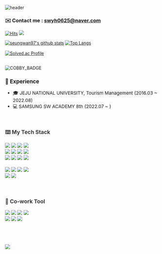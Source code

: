 ![header](https://capsule-render.vercel.app/api?type=waving&color=gradient&height=250&section=header&text=Seungwan&fontSize=90)

### ✉️ Contact me : swyh0625@naver.com

[![Hits](https://hits.seeyoufarm.com/api/count/incr/badge.svg?url=https%3A%2F%2Fgithub.com%2Fseungwan97&count_bg=%23FFC744&title_bg=%23FF9A35&icon=googlefit.svg&icon_color=%23fff&title=hits&edge_flat=false)](https://hits.seeyoufarm.com) <a href="https://www.instagram.com/naw___s.k/" target="_blank"><img src="https://img.shields.io/badge/Instagram-FF9A35?style=plastic-square&logo=Instagram&logoColor=FFF&textColor=FFF"/></a>

 [![seungwan97's github stats](https://github-readme-stats.vercel.app/api?username=seungwan97&count_private=true&bg_color=30,FFC744,FF9A35&title_color=fff&text_color=fff)](https://github.com/anuraghazra/github-readme-stats) [![Top Langs](https://github-readme-stats.vercel.app/api/top-langs/?username=seungwan97&bg_color=30,FFC944,FF9A35&layout=compact&title_color=FFF&&text_color=fff)](https://github.com/anuraghazra/github-readme-stats) <br><br> [![Solved.ac Profile](http://mazassumnida.wtf/api/v2/generate_badge?boj=younhaholic97)](https://solved.ac/백준아이디/) <br><br>

![COBBY_BADGE](https://cobby-play.com/api/user/badge/seungwan97)
</p>


<div align = "left" style="font-size:15px">
  <h3> 📝 Experience </h3>
  
  - 🎓 JEJU NATIONAL UNIVERSITY, Tourism Management (2016.03 ~ 2022.08)
  - 💻 SAMSUNG SW ACADEMY 8th (2022.07 ~ )
</div>
<br>
<div align = "left" style="font-size:15px;color:#3a3a3a">
  <h3> ⌨️ My Tech Stack </h3>
  
<img src="https://img.shields.io/badge/html5-E34F26?style=plastic-square&logo=html5&logoColor=white" />
<img src="https://img.shields.io/badge/css3-1572B6?style=plastic-square&logo=css3&logoColor=white" />
<img src="https://img.shields.io/badge/scss-CC6699?style=plastic-square&logo=Sass&logoColor=white" />
<img src="https://img.shields.io/badge/bootstrap-7952B3?style=plastic-square&logo=Bootstrap&logoColor=white"/> 
<br>
<img src="https://img.shields.io/badge/javascript-F7DF1E?style=plastic-square&logo=JavaScript&logoColor=white&textColor=FFF"/>
<img src="https://img.shields.io/badge/node.js-339933?style=plastic-square&logo=Node.js&logoColor=white">
<img src="https://img.shields.io/badge/Vue.js-4FC08D?style=plastic-square&logo=Vue.js&logoColor=white" />
<img src="https://img.shields.io/badge/React.js-61DAFB?style=plastic-square&logo=React&logoColor=white&textColor=FFF"/>
<br>
<img src="https://img.shields.io/badge/Redux-764ABC?style=plastic-square&logo=Redux&logoColor=white"/>
<img src="https://img.shields.io/badge/styled-components-DB7093?style=plastic-square&logo=styled-components&logoColor=white" />
<img src="https://img.shields.io/badge/Next.js-000000?style=plastic-square&logo=Next.js&logoColor=white"/>
<img src="https://img.shields.io/badge/typescript-3178C6?style=plastic-square&logo=TypeScript&logoColor=white"/>   
<br>
<br> 
 
<img src="https://img.shields.io/badge/python-3776AB?style=plastic-square&logo=python&logoColor=white" />
<img src="https://img.shields.io/badge/java-C71A36?style=plastic-square&logo=OpenJDK&logoColor=white" />
<img src="https://img.shields.io/badge/Spring-6DB33F?style=plastic-square&logo=Spring&logoColor=white"/>
<img src="https://img.shields.io/badge/Spring Boot-6DB33F?style=plastic-square&logo=Spring Boot&logoColor=white" />
<br> 
<img src="https://img.shields.io/badge/MySQL-4479A1?style=plastic-square&logo=MySql&logoColor=white"/>
<img src="https://img.shields.io/badge/git-F05032?style=plastic-square&logo=git&logoColor=white" />
<div>
  

<br>
<br>

<div align = "left" style="font-size:15px;color:#3a3a3a">
  <h3> 👋 Co-work Tool </h3>

<img src="https://img.shields.io/badge/Jira-0052CC?style=plastic-square&logo=Jira Software&logoColor=white">
<img src="https://img.shields.io/badge/GitHub-181717?style=plastic-square&logo=GitHub&logoColor=white">
<img src="https://img.shields.io/badge/GitLab-FC6D26?style=plastic-square&logo=GitLab&logoColor=white">
<img src="https://img.shields.io/badge/Mattermost-0058CC?style=plastic-square&logo=Mattermost&logoColor=white">
<br> 
<img src="https://img.shields.io/badge/Notion-000000?style=plastic-square&logo=Notion&logoColor=white">
<img src="https://img.shields.io/badge/Figma-F24E1E?style=plastic-square&logo=Figma&logoColor=white">
<img src="https://img.shields.io/badge/Google Sheets-34A853?style=plastic-square&logo=Google Sheets&logoColor=white">
<br>
</div>



<br>
<br>
<br>
  
</p>

<img src="https://capsule-render.vercel.app/api?type=waving&color=timeGradient&height=100&section=footer&%20render&fontSize=90"/>
